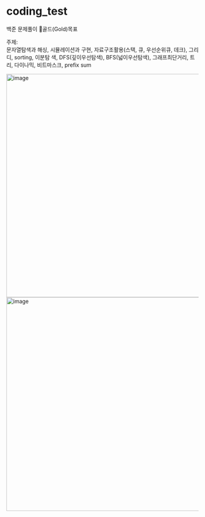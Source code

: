 # coding_test
백준 문제풀이 🥇골드(Gold)목표

주제:<br/>
문자열탐색과 해싱, 시뮬레이션과 구현, 자료구조활용(스택, 큐, 우선순위큐, 데크), 그리디, sorting, 이분탐
색, DFS(깊이우선탐색), BFS(넓이우선탐색), 그래프최단거리, 트리, 다이나믹, 비트마스크, prefix sum


<img width="584" alt="image" src="https://github.com/lakedata/coding_test/assets/94455716/6439da83-65a6-4dd8-90bf-e7fa493fc75d">
<img width="559" alt="image" src="https://github.com/lakedata/coding_test/assets/94455716/f5df39c0-912e-4d4c-921e-04aae544e304">
